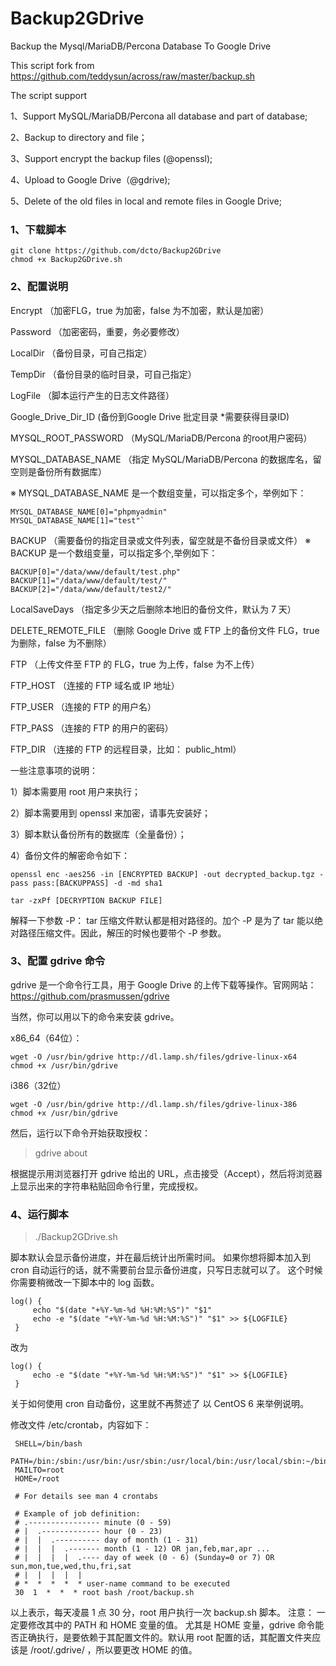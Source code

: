 # Backup2GDrive
Backup the Mysql/MariaDB/Percona Database To Google Drive

This script fork from https://github.com/teddysun/across/raw/master/backup.sh

The script support

1、Support MySQL/MariaDB/Percona all database and part of database;

2、Backup to directory and file；

3、Support encrypt the backup files (@openssl);

4、Upload to Google Drive（@gdrive);

5、Delete of the old files in local and remote files in Google Drive;


### 1、下载脚本
````
git clone https://github.com/dcto/Backup2GDrive
chmod +x Backup2GDrive.sh
````


### 2、配置说明

Encrypt （加密FLG，true 为加密，false 为不加密，默认是加密）

Password （加密密码，重要，务必要修改）

LocalDir （备份目录，可自己指定）

TempDir （备份目录的临时目录，可自己指定）

LogFile （脚本运行产生的日志文件路径）

Google_Drive_Dir_ID (备份到Google Drive 批定目录 *需要获得目录ID)

MYSQL_ROOT_PASSWORD （MySQL/MariaDB/Percona 的root用户密码）

MYSQL_DATABASE_NAME （指定 MySQL/MariaDB/Percona 的数据库名，留空则是备份所有数据库）

※ MYSQL_DATABASE_NAME 是一个数组变量，可以指定多个，举例如下：

````
MYSQL_DATABASE_NAME[0]="phpmyadmin"
MYSQL_DATABASE_NAME[1]="test"`
````

BACKUP （需要备份的指定目录或文件列表，留空就是不备份目录或文件）
※ BACKUP 是一个数组变量，可以指定多个,举例如下：

````
BACKUP[0]="/data/www/default/test.php"
BACKUP[1]="/data/www/default/test/"
BACKUP[2]="/data/www/default/test2/"
````

LocalSaveDays （指定多少天之后删除本地旧的备份文件，默认为 7 天）

DELETE_REMOTE_FILE （删除 Google Drive 或 FTP 上的备份文件 FLG，true 为删除，false 为不删除）

FTP （上传文件至 FTP 的 FLG，true 为上传，false 为不上传）

FTP_HOST （连接的 FTP 域名或 IP 地址）

FTP_USER （连接的 FTP 的用户名）

FTP_PASS （连接的 FTP 的用户的密码）

FTP_DIR （连接的 FTP 的远程目录，比如： public_html）

一些注意事项的说明：

1）脚本需要用 root 用户来执行；

2）脚本需要用到 openssl 来加密，请事先安装好；

3）脚本默认备份所有的数据库（全量备份）；

4）备份文件的解密命令如下：
````
openssl enc -aes256 -in [ENCRYPTED BACKUP] -out decrypted_backup.tgz -pass pass:[BACKUPPASS] -d -md sha1

tar -zxPf [DECRYPTION BACKUP FILE]
````

解释一下参数 -P：
tar 压缩文件默认都是相对路径的。加个 -P 是为了 tar 能以绝对路径压缩文件。因此，解压的时候也要带个 -P 参数。

### 3、配置 gdrive 命令

gdrive 是一个命令行工具，用于 Google Drive 的上传下载等操作。官网网站：
https://github.com/prasmussen/gdrive

当然，你可以用以下的命令来安装 gdrive。

x86_64（64位）：
````
wget -O /usr/bin/gdrive http://dl.lamp.sh/files/gdrive-linux-x64
chmod +x /usr/bin/gdrive
````
 i386（32位）
```` 
wget -O /usr/bin/gdrive http://dl.lamp.sh/files/gdrive-linux-386
chmod +x /usr/bin/gdrive
````  

然后，运行以下命令开始获取授权：
>gdrive about

根据提示用浏览器打开 gdrive 给出的 URL，点击接受（Accept），然后将浏览器上显示出来的字符串粘贴回命令行里，完成授权。

### 4、运行脚本
>./Backup2GDrive.sh

脚本默认会显示备份进度，并在最后统计出所需时间。
如果你想将脚本加入到 cron 自动运行的话，就不需要前台显示备份进度，只写日志就可以了。
这个时候你需要稍微改一下脚本中的 log 函数。
````
log() {
     echo "$(date "+%Y-%m-%d %H:%M:%S")" "$1"
     echo -e "$(date "+%Y-%m-%d %H:%M:%S")" "$1" >> ${LOGFILE}
 }
 ````
改为
````
log() {
     echo -e "$(date "+%Y-%m-%d %H:%M:%S")" "$1" >> ${LOGFILE}
 }
  ````
 
关于如何使用 cron 自动备份，这里就不再赘述了 以 CentOS 6 来举例说明。

修改文件 /etc/crontab，内容如下：


````
 SHELL=/bin/bash
 PATH=/bin:/sbin:/usr/bin:/usr/sbin:/usr/local/bin:/usr/local/sbin:~/bin
 MAILTO=root
 HOME=/root
 
 # For details see man 4 crontabs
 
 # Example of job definition:
 # .---------------- minute (0 - 59)
 # |  .------------- hour (0 - 23)
 # |  |  .---------- day of month (1 - 31)
 # |  |  |  .------- month (1 - 12) OR jan,feb,mar,apr ...
 # |  |  |  |  .---- day of week (0 - 6) (Sunday=0 or 7) OR sun,mon,tue,wed,thu,fri,sat
 # |  |  |  |  |
 # *  *  *  *  * user-name command to be executed
 30  1  *  *  * root bash /root/backup.sh
 ````
 
 以上表示，每天凌晨 1 点 30 分，root 用户执行一次 backup.sh 脚本。
 注意：
 一定要修改其中的 PATH 和 HOME 变量的值。
 尤其是 HOME 变量，gdrive 命令能否正确执行，是要依赖于其配置文件的。默认用 root 配置的话，其配置文件夹应该是 /root/.gdrive/ ，所以要更改 HOME 的值。
